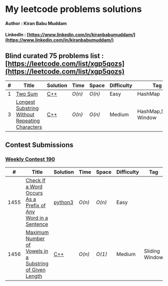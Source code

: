 # My leetcode problems solutions
#### Author : Kiran Babu Muddam 
#### LinkedIn : [https://www.linkedin.com/in/kiranbabumuddam/](https://www.linkedin.com/in/kiranbabumuddam/)

## Blind curated 75 problems list : [https://leetcode.com/list/xgp5qozs](https://leetcode.com/list/xgp5qozs)

|  #  | Title           |  Solution       |  Time           | Space           | Difficulty    | Tag          | Note| 
|-----|---------------- | --------------- | --------------- | --------------- | ------------- |--------------|-----|
1 | [Two Sum](https://leetcode.com/problems/two-sum/) | [C++](./1.cpp)  | _O(n)_       | _O(n)_          | Easy         | HashMap||
3 | [Longest Substring Without Repeating Characters](https://leetcode.com/problems/longest-substring-without-repeating-characters/) | [C++](./3.cpp)  | _O(n)_ | _O(n)_          | Medium         |HashMap,Sliding Window||



## Contest Submissions
### [Weekly Contest 190](https://leetcode.com/contest/weekly-contest-190/)
|  #  | Title           |  Solution       |  Time           | Space           | Difficulty    | Tag          | Note| 
|-----|---------------- | --------------- | --------------- | --------------- | ------------- |--------------|-----|
1455 | [Check If a Word Occurs As a Prefix of Any Word in a Sentence](https://leetcode.com/contest/weekly-contest-190/problems/check-if-a-word-occurs-as-a-prefix-of-any-word-in-a-sentence/) | [python3](./weekly-contest-190/1.py)  | _O(n)_       | _O(n)_          | Easy         | ||
1456 | [Maximum Number of Vowels in a Substring of Given Length](https://leetcode.com/contest/weekly-contest-190/problems/maximum-number-of-vowels-in-a-substring-of-given-length/) | [C++](./weekly-contest-190/2.cpp)  | _O(n)_ | _O(1)_          | Medium         |Sliding Window||
